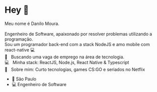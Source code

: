 # Hey  👋

Meu nome é Danilo Moura.<br/>
<br/>
Engenheiro de Software, apaixonado por resolver problemas utilizando a programação.<br/>
Sou um programador back-end com a stack NodeJS e amo mobile com react-native :computer:
<br/> :rocket:  &nbsp; Buscando uma vaga de emprego na área de tecnologia.
<br/> :computer: &nbsp; Minha stack: ReactJS, Node.js, React Native & Typescript
<br/> 💬  &nbsp; Sobre mim: Curto tecnologias, games CS:GO e seriados no Netflix
- 📍 São Paulo
- 💻 Engenheiro de Software

